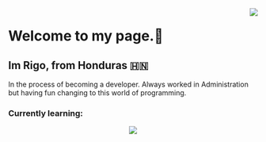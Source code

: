 <img align="right" src="https://visitor-badge.laobi.icu/badge?page_id=salesp07.salesp07" />

<h1> Welcome to my page.👋 </h1>

<h2>Im Rigo, from Honduras 🇭🇳</h2>
In the process of becoming a developer.
Always worked in Administration but having fun changing to this world
of programming.</h3>

<h3>Currently learning:</h3>
<p align = 'center'>
  <a href="https://skillicons.dev">
    <img src="https://skillicons.dev/icons?i=js,html,css,react" />
  </a>
</p>


